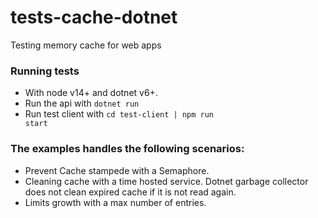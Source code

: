 # tests-cache-dotnet
Testing memory cache for web apps

### Running tests

- With node v14+ and dotnet v6+.
- Run the api with <code>dotnet run</code>
- Run test client with <code>cd test-client | npm run start</code>

### The examples handles the following scenarios:

- Prevent Cache stampede with a Semaphore.
- Cleaning cache with a time hosted service. Dotnet garbage collector does not clean expired cache if it is not read again.
- Limits growth with a max number of entries.
